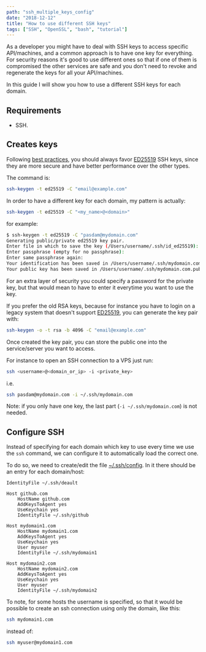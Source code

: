 ```yaml
---
path: "ssh_multiple_keys_config"
date: "2018-12-12"
title: "How to use different SSH keys"
tags: ["SSH", "OpenSSL", "bash", "tutorial"]
---
```


As a developer you might have to deal with SSH keys to access specific API/machines, and a common approach is to have one key for everything. For security reasons it's good to use different ones so that if one of them is compromised the other services are safe and you don't need to revoke and regenerate the keys for all your API/machines.

In this guide I will show you how to use a different SSH keys for each domain.

<!-- intro_end -->

## Requirements

* SSH.

## Creates keys

Following [best practices](https://linux-audit.com/using-ed25519-openssh-keys-instead-of-dsa-rsa-ecdsa/), you should always favor [ED25519](https://en.wikipedia.org/wiki/EdDSA) SSH keys, since they are more secure and have better performance over the other types.

The command is:

```bash
ssh-keygen -t ed25519 -C "email@example.com"
```

In order to have a different key for each domain, my pattern is actually:

```bash
ssh-keygen -t ed25519 -C "<my_name>@<domain>"
```

for example:

```bash
$ ssh-keygen -t ed25519 -C "pasdam@mydomain.com"
Generating public/private ed25519 key pair.
Enter file in which to save the key (/Users/username/.ssh/id_ed25519): /Users/username/.ssh/mydomain.com
Enter passphrase (empty for no passphrase):
Enter same passphrase again:
Your identification has been saved in /Users/username/.ssh/mydomain.com.
Your public key has been saved in /Users/username/.ssh/mydomain.com.pub.
```

For an extra layer of security you could specify a password for the private key, but that would mean to have to enter it everytime you want to use the key.

If you prefer the old RSA keys, because for instance you have to login on a legacy system that doesn't support [ED25519](https://en.wikipedia.org/wiki/EdDSA), you can generate the key pair with:

```bash
ssh-keygen -o -t rsa -b 4096 -C "email@example.com"
```

Once created the key pair, you can store the public one into the service/server you want to access.

For instance to open an SSH connection to a VPS just run:

```bash
ssh <username>@<domain_or_ip> -i <private_key>
```

i.e.

```bash
ssh pasdam@mydomain.com -i ~/.ssh/mydomain.com
```

Note: if you only have one key, the last part (`-i ~/.ssh/mydomain.com`) is not needed.

## Configure SSH

Instead of specifying for each domain which key to use every time we use the `ssh` command, we can configure it to automatically load the correct one.

To do so, we need to create/edit the file [~/.ssh/config](https://www.ssh.com/ssh/config/). In it there should be an entry for each domain/host:

```config
IdentityFile ~/.ssh/deault

Host github.com
    HostName github.com
    AddKeysToAgent yes
    UseKeychain yes
    IdentityFile ~/.ssh/github

Host mydomain1.com
    HostName mydomain1.com
    AddKeysToAgent yes
    UseKeychain yes
    User myuser
    IdentityFile ~/.ssh/mydomain1

Host mydomain2.com
    HostName mydomain2.com
    AddKeysToAgent yes
    UseKeychain yes
    User myuser
    IdentityFile ~/.ssh/mydomain2
```

To note, for some hosts the username is specified, so that it would be possible to create an ssh connection using only the domain, like this:

```bash
ssh mydomain1.com
```

instead of:

```bash
ssh myuser@mydomain1.com
```
